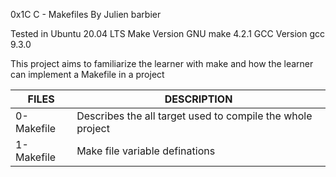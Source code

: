0x1C C - Makefiles
By Julien barbier

Tested in Ubuntu 20.04 LTS
Make Version GNU make 4.2.1
GCC Version gcc 9.3.0

This project aims to familiarize the learner with make
and how the learner can implement a Makefile in a project

| FILES | DESCRIPTION |
| ----- | ----------- |
| 0-Makefile | Describes the all target used to compile the whole project |
| 1-Makefile | Make file variable definations |
